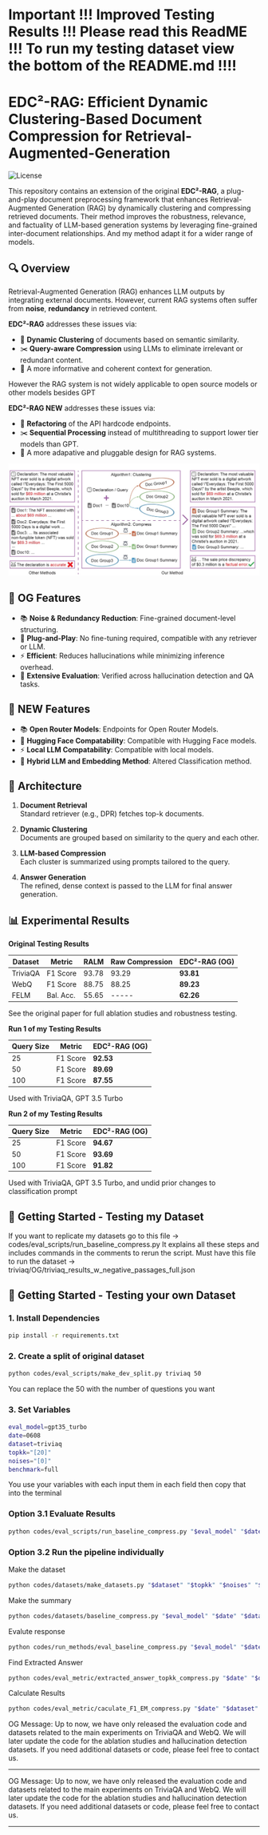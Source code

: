 # Important !!! Improved Testing Results !!! Please read this ReadME !!! To run my testing dataset view the bottom of the README.md !!!! #

# EDC²-RAG: Efficient Dynamic Clustering-Based Document Compression for Retrieval-Augmented-Generation

![License](https://img.shields.io/badge/license-MIT-blue.svg)

This repository contains an extension of the original **EDC²-RAG**, a plug-and-play document preprocessing framework that enhances Retrieval-Augmented Generation (RAG) by dynamically clustering and compressing retrieved documents. Their method improves the robustness, relevance, and factuality of LLM-based generation systems by leveraging fine-grained inter-document relationships. And my method adapt it for a wider range of models.

## 🔍 Overview

Retrieval-Augmented Generation (RAG) enhances LLM outputs by integrating external documents. However, current RAG systems often suffer from **noise**, **redundancy** in retrieved content.

**EDC²-RAG** addresses these issues via:
- 🔗 **Dynamic Clustering** of documents based on semantic similarity.
- ✂️ **Query-aware Compression** using LLMs to eliminate irrelevant or redundant content.
- 🧠 A more informative and coherent context for generation.

However the RAG system is not widely applicable to open source models or other models besides GPT

**EDC²-RAG NEW** addresses these issues via:
- 🔗 **Refactoring** of the API hardcode endpoints.
- ✂️ **Sequential Processing** instead of multithreading to support lower tier models than GPT.
- 🧠 A more adapative and pluggable design for RAG systems.

![Overview](pictures/overview.jpg)

## 🚀 OG Features

- 📚 **Noise & Redundancy Reduction**: Fine-grained document-level structuring.
- 🧩 **Plug-and-Play**: No fine-tuning required, compatible with any retriever or LLM.
- ⚡ **Efficient**: Reduces hallucinations while minimizing inference overhead.
- 🧪 **Extensive Evaluation**: Verified across hallucination detection and QA tasks.

## 🚀 NEW Features

- 📚 **Open Router Models**: Endpoints for Open Router Models.
- 🧩 **Hugging Face Compatability**: Compatible with Hugging Face models.
- ⚡ **Local LLM Compatability**: Compatible with local models.
- 🧪 **Hybrid LLM and Embedding Method**: Altered Classification method.

## 🧱 Architecture

1. **Document Retrieval**  
   Standard retriever (e.g., DPR) fetches top-k documents.

2. **Dynamic Clustering**  
   Documents are grouped based on similarity to the query and each other.

3. **LLM-based Compression**  
   Each cluster is summarized using prompts tailored to the query.

4. **Answer Generation**  
   The refined, dense context is passed to the LLM for final answer generation.

## 📊 Experimental Results

**Original Testing Results**

| Dataset        | Metric    | RALM | Raw Compression | EDC²-RAG (OG) |
|----------------|-----------|------|------------------|------------------|
| TriviaQA       | F1 Score  | 93.78 | 93.29           | **93.81**        |
| WebQ           | F1 Score  | 88.75 | 88.25           | **89.23**        |
| FELM           | Bal. Acc. | 55.65 | -----           | **62.26**        |

See the original paper for full ablation studies and robustness testing.

**Run 1 of my Testing Results**

| Query Size     | Metric    | EDC²-RAG (OG) |
|----------------|-----------|---------------|
| 25             | F1 Score  | **92.53**     |
| 50             | F1 Score  | **89.69**     |
| 100            | F1 Score  | **87.55**     |

Used with TriviaQA, GPT 3.5 Turbo

**Run 2 of my Testing Results**

| Query Size     | Metric    | EDC²-RAG (OG) |
|----------------|-----------|---------------|
| 25             | F1 Score  | **94.67**     |
| 50             | F1 Score  | **93.69**     |
| 100            | F1 Score  | **91.82**     |

Used with TriviaQA, GPT 3.5 Turbo, and undid prior changes to classification prompt

## 🧪 Getting Started - Testing my Dataset

If you want to replicate my datasets go to this file -> codes/eval_scripts/run_baseline_compress.py
It explains all these steps and includes commands in the comments to rerun the script.
Must have this file to run the dataset -> triviaq/OG/triviaq_results_w_negative_passages_full.json

## 🧪 Getting Started - Testing your own Dataset

### 1. Install Dependencies

```bash
pip install -r requirements.txt
```

### 2. Create a split of original dataset

```bash
python codes/eval_scripts/make_dev_split.py triviaq 50
```

You can replace the 50 with the number of questions you want

### 3. Set Variables

```bash
eval_model=gpt35_turbo
date=0608
dataset=triviaq
topkk="[20]"
noises="[0]"
benchmark=full

```

You use your variables with each input them in each field then copy that into the terminal


### Option 3.1 Evaluate Results

```bash
python codes/eval_scripts/run_baseline_compress.py "$eval_model" "$date" "$dataset" "$topkk" "$noises" "$benchmark"
```

### Option 3.2 Run the pipeline individually

Make the dataset

```bash
python codes/datasets/make_datasets.py "$dataset" "$topkk" "$noises" "$eval_model"
```

Make the summary 

```bash
python codes/datasets/baseline_compress.py "$eval_model" "$date" "$dataset" "$topkk" "$noises" "$benchmark"
```

Evalute response

```bash
python codes/run_methods/eval_baseline_compress.py "$eval_model" "$date" "$dataset" "$topkk" "$noises" "$benchmark"
```

Find Extracted Answer

```bash
python codes/eval_metric/extracted_answer_topkk_compress.py "$date" "$dataset" "$eval_model" "$topkk" "$noises" "$benchmark"
```

Calculate Results

```bash
python codes/eval_metric/caculate_F1_EM_compress.py "$date" "$dataset" "$eval_model" "$topkk" "$noises" "$benchmark"
```

OG Message: Up to now, we have only released the evaluation code and datasets related to the main experiments on TriviaQA and WebQ. We will later update the code for the ablation studies and hallucination detection datasets. If you need additional datasets or code, please feel free to contact us.

---

OG Message: Up to now, we have only released the evaluation code and datasets related to the main experiments on TriviaQA and WebQ. We will later update the code for the ablation studies and hallucination detection datasets. If you need additional datasets or code, please feel free to contact us.

---
